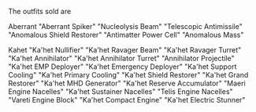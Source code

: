 The outfits sold are

Aberrant
"Aberrant Spiker"
"Nucleolysis Beam"
"Telescopic Antimissile"
"Anomalous Shield Restorer"
"Antimatter Power Cell"
"Anomalous Mass"

Kahet
"Ka'het Nullifier"
"Ka'het Ravager Beam"
"Ka'het Ravager Turret"
"Ka'het Annihilator"
"Ka'het Annihilator Turret"
"Annihilator Projectile"
"Ka'het EMP Deployer"
"Ka'het Emergency Deployer"
"Ka'het Support Cooling"
"Ka'het Primary Cooling"
"Ka'het Shield Restorer"
"Ka'het Grand Restorer"
"Ka'het MHD Generator"
"Ka'het Reserve Accumulator"
"Maeri Engine Nacelles"
"Ka'het Sustainer Nacelles"
"Telis Engine Nacelles"
"Vareti Engine Block"
"Ka'het Compact Engine"
"Ka'het Electric Stunner"